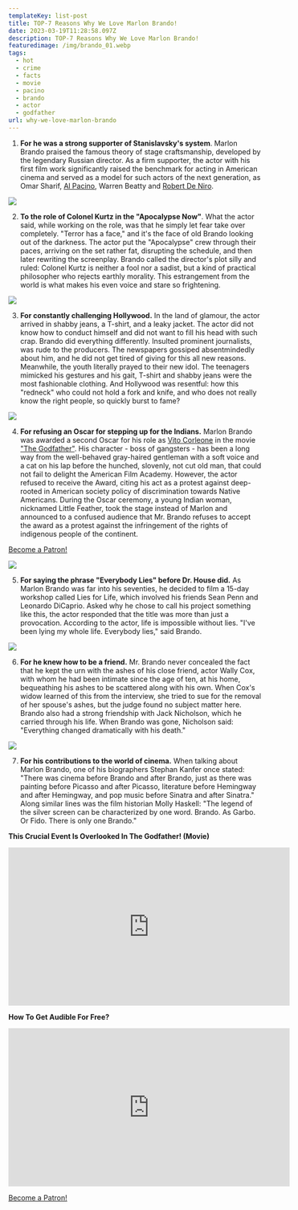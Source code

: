 ```yaml
---
templateKey: list-post
title: TOP-7 Reasons Why We Love Marlon Brando!
date: 2023-03-19T11:28:58.097Z
description: TOP-7 Reasons Why We Love Marlon Brando!
featuredimage: /img/brando_01.webp
tags:
  - hot
  - crime
  - facts
  - movie
  - pacino
  - brando
  - actor
  - godfather
url: why-we-love-marlon-brando
---
```

1. **For he was a strong supporter of Stanislavsky's system**. Marlon Brando praised the famous theory of stage craftsmanship, developed by the legendary Russian director. As a firm supporter, the actor with his first film work significantly raised the benchmark for acting in American cinema and served as a model for such actors of the next generation, as Omar Sharif, [Al Pacino](https://vano-vhs.com/film-lists/al-pacino-facts/), Warren Beatty and [Robert De Niro](https://vano-vhs.com/film-lists/robert-deniro-facts/).

![](/img/brando_01.webp)

2. **To the role of Colonel Kurtz in the "Apocalypse Now"**. What the actor said, while working on the role, was that he simply let fear take over completely. "Terror has a face," and it's the face of old Brando looking out of the darkness. The actor put the "Apocalypse" crew through their paces, arriving on the set rather fat, disrupting the schedule, and then later rewriting the screenplay. Brando called the director's plot silly and ruled: Colonel Kurtz is neither a fool nor a sadist, but a kind of practical philosopher who rejects earthly morality. This estrangement from the world is what makes his even voice and stare so frightening.

![](/img/brando_03.png)

3. **For constantly challenging Hollywood.** In the land of glamour, the actor arrived in shabby jeans, a T-shirt, and a leaky jacket. The actor did not know how to conduct himself and did not want to fill his head with such crap. Brando did everything differently. Insulted prominent journalists, was rude to the producers. The newspapers gossiped absentmindedly about him, and he did not get tired of giving for this all new reasons. Meanwhile, the youth literally prayed to their new idol. The teenagers mimicked his gestures and his gait, T-shirt and shabby jeans were the most fashionable clothing. And Hollywood was resentful: how this "redneck" who could not hold a fork and knife, and who does not really know the right people, so quickly burst to fame?

![](/img/brando_04.png)

4. **For refusing an Oscar for stepping up for the Indians.** Marlon Brando was awarded a second Oscar for his role as [Vito Corleone](https://vano-vhs.com/godfather) in the movie ["The Godfather"](https://vano-vhs.com/godfather). His character - boss of gangsters - has been a long way from the well-behaved gray-haired gentleman with a soft voice and a cat on his lap before the hunched, slovenly, not cut old man, that could not fail to delight the American Film Academy. However, the actor refused to receive the Award, citing his act as a protest against deep-rooted in American society policy of discrimination towards Native Americans. During the Oscar ceremony, a young Indian woman, nicknamed Little Feather, took the stage instead of Marlon and announced to a confused audience that Mr. Brando refuses to accept the award as a protest against the infringement of the rights of indigenous people of the continent.

<a href="https://www.patreon.com/bePatron?u=79936642" data-patreon-widget-type="become-patron-button">Become a Patron!</a>

![](/img/08.luca_brasi-s_secret.00_00_08_05.still001.png)

5. **For saying the phrase "Everybody Lies" before Dr. House did.** As Marlon Brando was far into his seventies, he decided to film a 15-day workshop called Lies for Life, which involved his friends Sean Penn and Leonardo DiCaprio. Asked why he chose to call his project something like this, the actor responded that the title was more than just a provocation. According to the actor, life is impossible without lies. "I've been lying my whole life. Everybody lies," said Brando.

![](/img/sicario_05.jpg)

6. **For he knew how to be a friend.** Mr. Brando never concealed the fact that he kept the urn with the ashes of his close friend, actor Wally Cox, with whom he had been intimate since the age of ten, at his home, bequeathing his ashes to be scattered along with his own. When Cox's widow learned of this from the interview, she tried to sue for the removal of her spouse's ashes, but the judge found no subject matter here. Brando also had a strong friendship with Jack Nicholson, which he carried through his life. When Brando was gone, Nicholson said: "Everything changed dramatically with his death."

![](/img/brando_07.webp)

7. **For his contributions to the world of cinema.** When talking about Marlon Brando, one of his biographers Stephan Kanfer once stated: "There was cinema before Brando and after Brando, just as there was painting before Picasso and after Picasso, literature before Hemingway and after Hemingway, and pop music before Sinatra and after Sinatra." Along similar lines was the film historian Molly Haskell: "The legend of the silver screen can be characterized by one word. Brando. As Garbo. Or Fido. There is only one Brando."

**This Crucial Event Is Overlooked In The Godfather! (Movie)**

<div class="video-container"><iframe width="560" height="315" src="https://www.youtube.com/embed/lPmk-ev2zEw" title="YouTube video player" frameborder="0" allow="accelerometer; autoplay; clipboard-write; encrypted-media; gyroscope; picture-in-picture; web-share" allowfullscreen></iframe></div>

**How To Get Audible For Free?** 

<div class="video-container"><iframe width="560" height="315" src="https://www.youtube.com/embed/DX3Cwge33Ks" title="YouTube video player" frameborder="0" allow="accelerometer; autoplay; clipboard-write; encrypted-media; gyroscope; picture-in-picture; web-share" allowfullscreen></iframe></div>

<a href="https://www.patreon.com/bePatron?u=79936642" data-patreon-widget-type="become-patron-button">Become a Patron!</a>